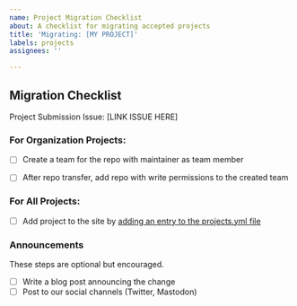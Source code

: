 ```yaml
---
name: Project Migration Checklist
about: A checklist for migrating accepted projects
title: 'Migrating: [MY PROJECT]'
labels: projects
assignees: ''

---
```


## Migration Checklist

Project Submission Issue: [LINK ISSUE HERE]

### For Organization Projects:

- [ ] Create a team for the repo with maintainer as team member
- [ ] After repo transfer, add repo with write permissions to the created team


### For All Projects:

- [ ] Add project to the site by [adding an entry to the projects.yml file](https://github.com/typelevel/typelevel.github.com/blob/development/_data/projects.yml)


### Announcements

These steps are optional but encouraged.

- [ ] Write a blog post announcing the change
- [ ] Post to our social channels (Twitter, Mastodon)
